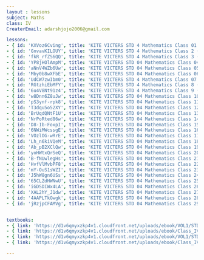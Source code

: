```yaml
--- 
layout : lessons 
subject: Maths
class: IV
CreaterEmail: adarshjojo2006@gmail.com

lessons: 
- { id: 'KXVoz6Cving', title: 'KITE VICTERS STD 4 Mathematics Class 01 (First Bell-ഫസ്റ്റ് ബെല്‍)' }
- { id: 'GnvavKILOUY', title: 'KITE VICTERS STD 4 Mathematics Class 2 (First Bell-ഫസ്റ്റ് ബെല്‍)' }
- { id: 'fkR_rfZS6QQ', title: 'KITE VICTERS STD 4 Mathematics Class 3 (First Bell-ഫസ്റ്റ് ബെല്‍)' }
- { id: 'YP8jHOlAmpM', title: 'KITE VICTERS STD 04 Mathematics Class 04 (First Bell-ഫസ്റ്റ് ബെല്‍)' }
- { id: 'aNnV4WZb6Uw', title: 'KITE VICTERS STD 04 Mathematics Class 05 (First Bell-ഫസ്റ്റ് ബെല്‍)' }
- { id: 'Mby0b8wXFbE', title: 'KITE VICTERS STD 04 Mathematics Class 06 (First Bell-ഫസ്റ്റ് ബെല്‍)' }
- { id: 'UdCW7zwIbm0', title: 'KITE VICTERS STD 4 Mathematics Class 07 (First Bell-ഫസ്റ്റ് ബെല്‍)' }
- { id: 'RGtzhiEbMFY', title: 'KITE VICTERS STD 4 Mathematics Class 8 (First Bell-ഫസ്റ്റ് ബെല്‍)' }
- { id: '6u4V8Nt91z4', title: 'KITE VICTERS STD 4 Mathematics Class 9 (First Bell-ഫസ്റ്റ് ബെല്‍)' }
- { id: 'w8Dnn6Z8uJw', title: 'KITE VICTERS STD 04 Mathematics Class 10 (First Bell-ഫസ്റ്റ് ബെല്‍)' }
- { id: 'pS3ynf-rpk8', title: 'KITE VICTERS STD 04 Mathematics Class 11 (First Bell-ഫസ്റ്റ് ബെല്‍)' }
- { id: 'T3dqu5o52XY', title: 'KITE VICTERS STD 04 Mathematics Class 12 (First Bell-ഫസ്റ്റ് ബെല്‍)' }
- { id: 'BrUqdQNtF1U', title: 'KITE VICTERS STD 04 Mathematics Class 13 (First Bell-ഫസ്റ്റ് ബെല്‍)' }
- { id: 'NrPoRted86w', title: 'KITE VICTERS STD 04 Mathematics Class 14 (First Bell-ഫസ്റ്റ് ബെല്‍)' }
- { id: 'D8-Ib-FoxpI', title: 'KITE VICTERS STD 04 Mathematics Class 15 (First Bell-ഫസ്റ്റ് ബെല്‍)' }
- { id: '6NWiMWcssgE', title: 'KITE VICTERS STD 04 Mathematics Class 16 (First Bell-ഫസ്റ്റ് ബെല്‍)' }
- { id: 'VOzlOG-wRrE', title: 'KITE VICTERS STD 04 Mathematics Class 17 (First Bell-ഫസ്റ്റ് ബെല്‍)' }
- { id: 'Lh_n6kiVQeM', title: 'KITE VICTERS STD 04 Mathematics Class 18 (First Bell-ഫസ്റ്റ് ബെല്‍)' }
- { id: 'Ab_pB2XClQw', title: 'KITE VICTERS STD 04 Mathematics Class 19 (First Bell-ഫസ്റ്റ് ബെല്‍)' }
- { id: 'yoHWtxQrSeQ', title: 'KITE VICTERS STD 04 Mathematics Class 20 (First Bell-ഫസ്റ്റ് ബെല്‍)' }
- { id: 'B-fNUwlegHs', title: 'KITE VICTERS STD 04 Mathematics Class 21 (First Bell-ഫസ്റ്റ് ബെല്‍)' }
- { id: 'HvfVlMvbPF8', title: 'KITE VICTERS STD 04 Mathematics Class 22 (First Bell-ഫസ്റ്റ് ബെല്‍)' }
- { id: 'mY-OuS1sWZI', title: 'KITE VICTERS STD 04 Mathematics Class 23 (First Bell-ഫസ്റ്റ് ബെല്‍)' }
- { id: 'J5hW8gn6USs', title: 'KITE VICTERS STD 04 Mathematics Class 24 (First Bell-ഫസ്റ്റ് ബെല്‍)' }
- { id: '65CLZdHWNwU', title: 'KITE VICTERS STD 04 Mathematics Class 25 (First Bell-ഫസ്റ്റ് ബെല്‍)' }
- { id: 'iGDSDIWx4LA', title: 'KITE VICTERS STD 04 Mathematics Class 26 (First Bell-ഫസ്റ്റ് ബെല്‍)' }
- { id: 'XAL2hY_J1dw', title: 'KITE VICTERS STD 04 Mathematics Class 27 (First Bell-ഫസ്റ്റ് ബെല്‍)' }
- { id: '4AAPLTkGwgk', title: 'KITE VICTERS STD 04 Mathematics Class 28 (First Bell-ഫസ്റ്റ് ബെല്‍)' }
- { id: 'jRzjpCFAMVg', title: 'KITE VICTERS STD 04 Mathematics Class 29 (First Bell-ഫസ്റ്റ് ബെല്‍)' }


textbooks:
- { link: 'https://d1v6qmyxzkp4v1.cloudfront.net/uploads/ebook/VOL1/STD4/MathsEnglish/MathsEnglish.pdf', title: 'Mathematics Part -1' , medium: 'English' }
- { link: 'https://d1v6qmyxzkp4v1.cloudfront.net/uploads/ebook/Class_IV/Maths_Eng_Vol_II/1-88.pdf', title: 'Mathematics Part -2' , medium: 'English' }
- { link: 'https://d1v6qmyxzkp4v1.cloudfront.net/uploads/ebook/VOL1/STD4/MathsMalayalam/MathsMalayalam.pdf', title: 'Mathematics Part -1' , medium: 'Malayalam' }
- { link: 'https://d1v6qmyxzkp4v1.cloudfront.net/uploads/ebook/Class_IV/Maths_Vol_II/1-88.pdf', title: 'Mathematics Part -2' , medium: 'Malayalam' }

--- 
```

